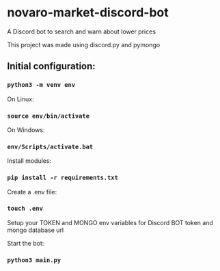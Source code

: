 # novaro-market-discord-bot
A Discord bot to search and warn about lower prices

This project was made using discord.py and pymongo

## Initial configuration:

### `python3 -m venv env`

On Linux:
### `source env/bin/activate`

On Windows:
### `env/Scripts/activate.bat`

Install modules:
### `pip install -r requirements.txt`

Create a .env file:
### `touch .env`

Setup your TOKEN and MONGO env variables for Discord BOT token and mongo database url

Start the bot:
### `python3 main.py`
